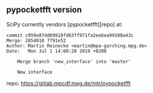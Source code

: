 
pypocketfft version
-------------------

SciPy currently vendors [pypocketfft][repo] at:

    commit c959e87dd69918fd63ff971fa2eebea99388a43c
    Merge: 2854018 7791e52
    Author: Martin Reinecke <martin@mpa-garching.mpg.de>
    Date:   Mon Jul 1 14:00:20 2019 +0200

        Merge branch 'new_interface' into 'master'

        New interface

repo: https://gitlab.mpcdf.mpg.de/mtr/pypocketfft
